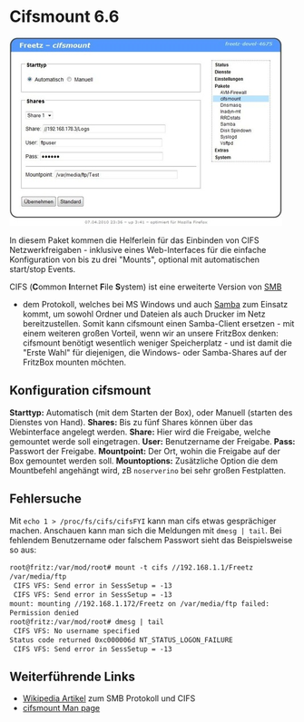 # Cifsmount 6.6

[![](../../README/screenshots/146_md.jpg)](../../README/screenshots/146.jpg)

In diesem Paket kommen die Helferlein für das Einbinden von CIFS
Netzwerkfreigaben - inklusive eines Web-Interfaces für die einfache
Konfiguration von bis zu drei "Mounts", optional mit automatischen
start/stop Events.

CIFS (**C**ommon **I**nternet **F**ile **S**ystem) ist eine erweiterte
Version von
[SMB](http://de.wikipedia.org/wiki/Server_Message_Block)
- dem Protokoll, welches bei MS Windows und auch
[Samba](../samba/README.md) zum Einsatz kommt, um sowohl Ordner und
Dateien als auch Drucker im Netz bereitzustellen. Somit kann cifsmount
einen Samba-Client ersetzen - mit einem weiteren großen Vorteil, wenn
wir an unsere FritzBox denken: cifsmount benötigt wesentlich weniger
Speicherplatz - und ist damit die "Erste Wahl" für diejenigen, die
Windows- oder Samba-Shares auf der FritzBox mounten möchten.

Konfiguration cifsmount
-----------------------

**Starttyp:** Automatisch (mit dem Starten der Box), oder Manuell
(starten des Dienstes von Hand).
**Shares:** Bis zu fünf Shares können über das Webinterface angelegt
werden.
**Share:** Hier wird die Freigabe, welche gemountet werde soll
eingetragen.
**User:** Benutzername der Freigabe.
**Pass:** Passwort der Freigabe.
**Mountpoint:** Der Ort, wohin die Freigabe auf der Box gemountet werden
soll.
**Mountoptions:** Zusätzliche Option die dem Mountbefehl angehängt wird,
zB `noserverino` bei sehr großen Festplatten.

Fehlersuche
-----------

Mit `echo 1 > /proc/fs/cifs/cifsFYI` kann man cifs etwas gesprächiger
machen. Anschauen kann man sich die Meldungen mit `dmesg | tail`. Bei
fehlendem Benutzername oder falschem Passwort sieht das Beispielsweise
so aus:

```
root@fritz:/var/mod/root# mount -t cifs //192.168.1.1/Freetz /var/media/ftp
 CIFS VFS: Send error in SessSetup = -13
 CIFS VFS: Send error in SessSetup = -13
mount: mounting //192.168.1.172/Freetz on /var/media/ftp failed: Permission denied
root@fritz:/var/mod/root# dmesg | tail
 CIFS VFS: No username specified
Status code returned 0xc000006d NT_STATUS_LOGON_FAILURE
 CIFS VFS: Send error in SessSetup = -13
```


Weiterführende Links
--------------------

-   [Wikipedia
    Artikel](http://de.wikipedia.org/wiki/Server_Message_Block)
    zum SMB Protokoll und CIFS
-   [cifsmount Man
    page](http://www.obdev.at/resources/sharity/manual/manCifsmount.html)


